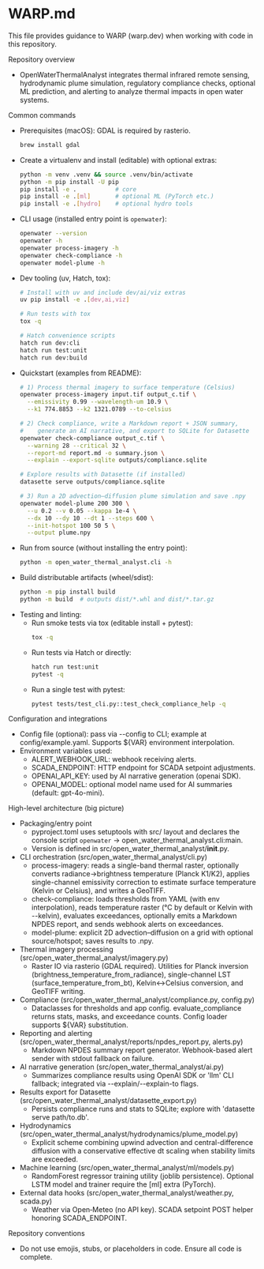 # WARP.md

This file provides guidance to WARP (warp.dev) when working with code in this repository.

Repository overview
- OpenWaterThermalAnalyst integrates thermal infrared remote sensing, hydrodynamic plume simulation, regulatory compliance checks, optional ML prediction, and alerting to analyze thermal impacts in open water systems.

Common commands
- Prerequisites (macOS): GDAL is required by rasterio.
  ```bash
  brew install gdal
  ```
- Create a virtualenv and install (editable) with optional extras:
  ```bash
  python -m venv .venv && source .venv/bin/activate
  python -m pip install -U pip
  pip install -e .           # core
  pip install -e .[ml]       # optional ML (PyTorch etc.)
  pip install -e .[hydro]    # optional hydro tools
  ```
- CLI usage (installed entry point is `openwater`):
  ```bash
  openwater --version
  openwater -h
  openwater process-imagery -h
  openwater check-compliance -h
  openwater model-plume -h
  ```
- Dev tooling (uv, Hatch, tox):
  ```bash
  # Install with uv and include dev/ai/viz extras
  uv pip install -e .[dev,ai,viz]

  # Run tests with tox
  tox -q

  # Hatch convenience scripts
  hatch run dev:cli
  hatch run test:unit
  hatch run dev:build
  ```
- Quickstart (examples from README):
  ```bash
  # 1) Process thermal imagery to surface temperature (Celsius)
  openwater process-imagery input.tif output_c.tif \
    --emissivity 0.99 --wavelength-um 10.9 \
    --k1 774.8853 --k2 1321.0789 --to-celsius

  # 2) Check compliance, write a Markdown report + JSON summary,
  #    generate an AI narrative, and export to SQLite for Datasette
  openwater check-compliance output_c.tif \
    --warning 28 --critical 32 \
    --report-md report.md -o summary.json \
    --explain --export-sqlite outputs/compliance.sqlite

  # Explore results with Datasette (if installed)
  datasette serve outputs/compliance.sqlite

  # 3) Run a 2D advection–diffusion plume simulation and save .npy
  openwater model-plume 200 300 \
    --u 0.2 --v 0.05 --kappa 1e-4 \
    --dx 10 --dy 10 --dt 1 --steps 600 \
    --init-hotspot 100 50 5 \
    --output plume.npy
  ```
- Run from source (without installing the entry point):
  ```bash
  python -m open_water_thermal_analyst.cli -h
  ```
- Build distributable artifacts (wheel/sdist):
  ```bash
  python -m pip install build
  python -m build  # outputs dist/*.whl and dist/*.tar.gz
  ```
- Testing and linting:
  - Run smoke tests via tox (editable install + pytest):
    ```bash
    tox -q
    ```
  - Run tests via Hatch or directly:
    ```bash
    hatch run test:unit
    pytest -q
    ```
  - Run a single test with pytest:
    ```bash
    pytest tests/test_cli.py::test_check_compliance_help -q
    ```

Configuration and integrations
- Config file (optional): pass via --config to CLI; example at config/example.yaml. Supports ${VAR} environment interpolation.
- Environment variables used:
  - ALERT_WEBHOOK_URL: webhook receiving alerts.
  - SCADA_ENDPOINT: HTTP endpoint for SCADA setpoint adjustments.
  - OPENAI_API_KEY: used by AI narrative generation (openai SDK).
  - OPENAI_MODEL: optional model name used for AI summaries (default: gpt-4o-mini).

High-level architecture (big picture)
- Packaging/entry point
  - pyproject.toml uses setuptools with src/ layout and declares the console script `openwater` -> open_water_thermal_analyst.cli:main.
  - Version is defined in src/open_water_thermal_analyst/__init__.py.
- CLI orchestration (src/open_water_thermal_analyst/cli.py)
  - process-imagery: reads a single-band thermal raster, optionally converts radiance→brightness temperature (Planck K1/K2), applies single-channel emissivity correction to estimate surface temperature (Kelvin or Celsius), and writes a GeoTIFF.
  - check-compliance: loads thresholds from YAML (with env interpolation), reads temperature raster (°C by default or Kelvin with --kelvin), evaluates exceedances, optionally emits a Markdown NPDES report, and sends webhook alerts on exceedances.
  - model-plume: explicit 2D advection–diffusion on a grid with optional source/hotspot; saves results to .npy.
- Thermal imagery processing (src/open_water_thermal_analyst/imagery.py)
  - Raster IO via rasterio (GDAL required). Utilities for Planck inversion (brightness_temperature_from_radiance), single-channel LST (surface_temperature_from_bt), Kelvin↔Celsius conversion, and GeoTIFF writing.
- Compliance (src/open_water_thermal_analyst/compliance.py, config.py)
  - Dataclasses for thresholds and app config. evaluate_compliance returns stats, masks, and exceedance counts. Config loader supports ${VAR} substitution.
- Reporting and alerting (src/open_water_thermal_analyst/reports/npdes_report.py, alerts.py)
  - Markdown NPDES summary report generator. Webhook-based alert sender with stdout fallback on failure.
- AI narrative generation (src/open_water_thermal_analyst/ai.py)
  - Summarizes compliance results using OpenAI SDK or 'llm' CLI fallback; integrated via --explain/--explain-to flags.
- Results export for Datasette (src/open_water_thermal_analyst/datasette_export.py)
  - Persists compliance runs and stats to SQLite; explore with 'datasette serve path/to.db'.
- Hydrodynamics (src/open_water_thermal_analyst/hydrodynamics/plume_model.py)
  - Explicit scheme combining upwind advection and central-difference diffusion with a conservative effective dt scaling when stability limits are exceeded.
- Machine learning (src/open_water_thermal_analyst/ml/models.py)
  - RandomForest regressor training utility (joblib persistence). Optional LSTM model and trainer require the [ml] extra (PyTorch).
- External data hooks (src/open_water_thermal_analyst/weather.py, scada.py)
  - Weather via Open‑Meteo (no API key). SCADA setpoint POST helper honoring SCADA_ENDPOINT.

Repository conventions
- Do not use emojis, stubs, or placeholders in code. Ensure all code is complete.

